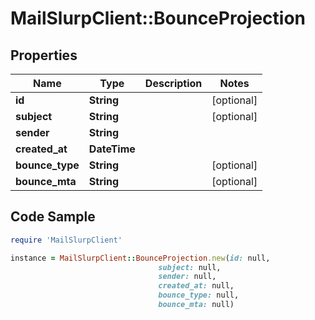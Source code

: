 # MailSlurpClient::BounceProjection

## Properties

Name | Type | Description | Notes
------------ | ------------- | ------------- | -------------
**id** | **String** |  | [optional] 
**subject** | **String** |  | [optional] 
**sender** | **String** |  | 
**created_at** | **DateTime** |  | 
**bounce_type** | **String** |  | [optional] 
**bounce_mta** | **String** |  | [optional] 

## Code Sample

```ruby
require 'MailSlurpClient'

instance = MailSlurpClient::BounceProjection.new(id: null,
                                 subject: null,
                                 sender: null,
                                 created_at: null,
                                 bounce_type: null,
                                 bounce_mta: null)
```


